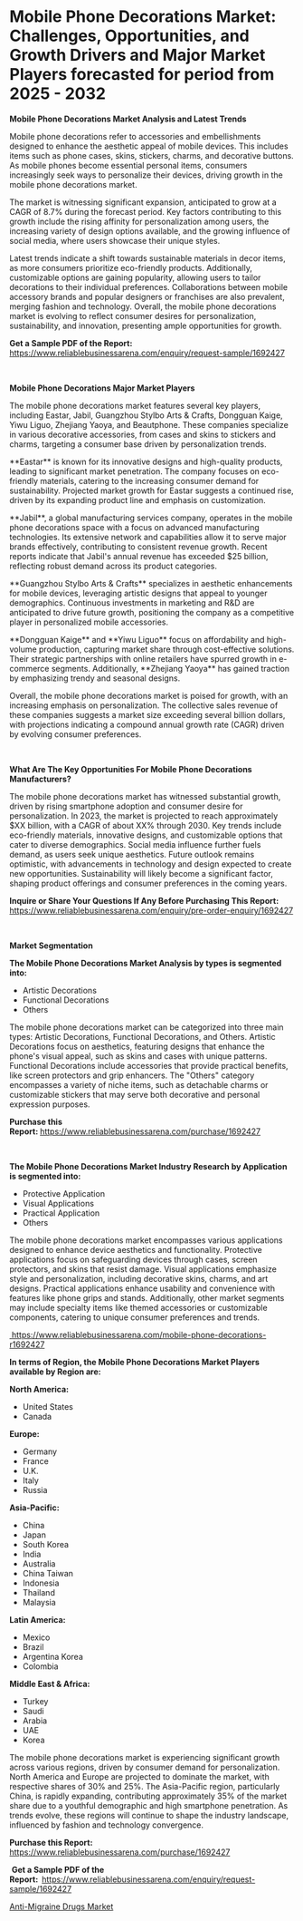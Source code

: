 <p><h1>Mobile Phone Decorations Market: Challenges, Opportunities, and Growth Drivers and Major Market Players forecasted for period from 2025 - 2032</h1></p><p><strong>Mobile Phone Decorations Market Analysis and Latest Trends</strong></p>
<p><p>Mobile phone decorations refer to accessories and embellishments designed to enhance the aesthetic appeal of mobile devices. This includes items such as phone cases, skins, stickers, charms, and decorative buttons. As mobile phones become essential personal items, consumers increasingly seek ways to personalize their devices, driving growth in the mobile phone decorations market.</p><p>The market is witnessing significant expansion, anticipated to grow at a CAGR of 8.7% during the forecast period. Key factors contributing to this growth include the rising affinity for personalization among users, the increasing variety of design options available, and the growing influence of social media, where users showcase their unique styles. </p><p>Latest trends indicate a shift towards sustainable materials in decor items, as more consumers prioritize eco-friendly products. Additionally, customizable options are gaining popularity, allowing users to tailor decorations to their individual preferences. Collaborations between mobile accessory brands and popular designers or franchises are also prevalent, merging fashion and technology. Overall, the mobile phone decorations market is evolving to reflect consumer desires for personalization, sustainability, and innovation, presenting ample opportunities for growth.</p></p>
<p><strong>Get a Sample PDF of the Report:&nbsp;</strong> <a href="https://www.reliablebusinessarena.com/enquiry/request-sample/1692427?utm_campaign=3586&utm_medium=2&utm_source=Github&utm_content=ia&utm_term=27032025&utm_id=mobile-phone-decorations">https://www.reliablebusinessarena.com/enquiry/request-sample/1692427</a></p>
<p>&nbsp;</p>
<p><strong>Mobile Phone Decorations Major Market Players</strong></p>
<p><p>The mobile phone decorations market features several key players, including Eastar, Jabil, Guangzhou Stylbo Arts & Crafts, Dongguan Kaige, Yiwu Liguo, Zhejiang Yaoya, and Beautphone. These companies specialize in various decorative accessories, from cases and skins to stickers and charms, targeting a consumer base driven by personalization trends.</p><p>**Eastar** is known for its innovative designs and high-quality products, leading to significant market penetration. The company focuses on eco-friendly materials, catering to the increasing consumer demand for sustainability. Projected market growth for Eastar suggests a continued rise, driven by its expanding product line and emphasis on customization.</p><p>**Jabil**, a global manufacturing services company, operates in the mobile phone decorations space with a focus on advanced manufacturing technologies. Its extensive network and capabilities allow it to serve major brands effectively, contributing to consistent revenue growth. Recent reports indicate that Jabil's annual revenue has exceeded $25 billion, reflecting robust demand across its product categories.</p><p>**Guangzhou Stylbo Arts & Crafts** specializes in aesthetic enhancements for mobile devices, leveraging artistic designs that appeal to younger demographics. Continuous investments in marketing and R&D are anticipated to drive future growth, positioning the company as a competitive player in personalized mobile accessories.</p><p>**Dongguan Kaige** and **Yiwu Liguo** focus on affordability and high-volume production, capturing market share through cost-effective solutions. Their strategic partnerships with online retailers have spurred growth in e-commerce segments. Additionally, **Zhejiang Yaoya** has gained traction by emphasizing trendy and seasonal designs.</p><p>Overall, the mobile phone decorations market is poised for growth, with an increasing emphasis on personalization. The collective sales revenue of these companies suggests a market size exceeding several billion dollars, with projections indicating a compound annual growth rate (CAGR) driven by evolving consumer preferences.</p></p>
<p>&nbsp;</p>
<p><strong>What Are The Key Opportunities For Mobile Phone Decorations Manufacturers?</strong></p>
<p><p>The mobile phone decorations market has witnessed substantial growth, driven by rising smartphone adoption and consumer desire for personalization. In 2023, the market is projected to reach approximately $XX billion, with a CAGR of about XX% through 2030. Key trends include eco-friendly materials, innovative designs, and customizable options that cater to diverse demographics. Social media influence further fuels demand, as users seek unique aesthetics. Future outlook remains optimistic, with advancements in technology and design expected to create new opportunities. Sustainability will likely become a significant factor, shaping product offerings and consumer preferences in the coming years.</p></p>
<p><strong>Inquire or Share Your Questions If Any Before Purchasing This Report:</strong> <a href="https://www.reliablebusinessarena.com/enquiry/pre-order-enquiry/1692427?utm_campaign=3586&utm_medium=2&utm_source=Github&utm_content=ia&utm_term=27032025&utm_id=mobile-phone-decorations">https://www.reliablebusinessarena.com/enquiry/pre-order-enquiry/1692427</a></p>
<p>&nbsp;</p>
<p><strong>Market Segmentation</strong></p>
<p><strong>The Mobile Phone Decorations Market Analysis by types is segmented into:</strong></p>
<p><ul><li>Artistic Decorations</li><li>Functional Decorations</li><li>Others</li></ul></p>
<p><p>The mobile phone decorations market can be categorized into three main types: Artistic Decorations, Functional Decorations, and Others. Artistic Decorations focus on aesthetics, featuring designs that enhance the phone's visual appeal, such as skins and cases with unique patterns. Functional Decorations include accessories that provide practical benefits, like screen protectors and grip enhancers. The "Others" category encompasses a variety of niche items, such as detachable charms or customizable stickers that may serve both decorative and personal expression purposes.</p></p>
<p><strong>Purchase this Report:&nbsp;</strong><a href="https://www.reliablebusinessarena.com/purchase/1692427?utm_campaign=3586&utm_medium=2&utm_source=Github&utm_content=ia&utm_term=27032025&utm_id=mobile-phone-decorations">https://www.reliablebusinessarena.com/purchase/1692427</a></p>
<p>&nbsp;</p>
<p><strong>The Mobile Phone Decorations Market Industry Research by Application is segmented into:</strong></p>
<p><ul><li>Protective Application</li><li>Visual Applications</li><li>Practical Application</li><li>Others</li></ul></p>
<p><p>The mobile phone decorations market encompasses various applications designed to enhance device aesthetics and functionality. Protective applications focus on safeguarding devices through cases, screen protectors, and skins that resist damage. Visual applications emphasize style and personalization, including decorative skins, charms, and art designs. Practical applications enhance usability and convenience with features like phone grips and stands. Additionally, other market segments may include specialty items like themed accessories or customizable components, catering to unique consumer preferences and trends.</p></p>
<p><a href="https://www.reliablebusinessarena.com/mobile-phone-decorations-r1692427?utm_campaign=3586&utm_medium=2&utm_source=Github&utm_content=ia&utm_term=27032025&utm_id=mobile-phone-decorations">&nbsp;https://www.reliablebusinessarena.com/mobile-phone-decorations-r1692427</a></p>
<p><strong>In terms of Region, the Mobile Phone Decorations Market Players available by Region are:</strong></p>
<p>
    <p> <strong> North America: </strong>
        <ul>
            <li>United States</li>
            <li>Canada</li>
        </ul>
        </p> 
    <p> <strong> Europe: </strong>
        <ul>
            <li>Germany</li>
            <li>France</li>
            <li>U.K.</li>
            <li>Italy</li>
            <li>Russia</li>
        </ul>
        </p> 
    <p> <strong> Asia-Pacific: </strong>
        <ul>
            <li>China</li>
            <li>Japan</li>
            <li>South Korea</li>
            <li>India</li>
            <li>Australia</li>
            <li>China Taiwan</li>
            <li>Indonesia</li>
            <li>Thailand</li>
            <li>Malaysia</li>
        </ul>
        </p> 
    <p> <strong> Latin America: </strong>
        <ul>
            <li>Mexico</li>
            <li>Brazil</li>
            <li>Argentina Korea</li>
            <li>Colombia</li>
        </ul>
        </p> 
    <p> <strong> Middle East & Africa: </strong>
        <ul>
            <li>Turkey</li>
            <li>Saudi</li>
            <li>Arabia</li>
            <li>UAE</li>
            <li>Korea</li>
        </ul>
    </p>
    </p>
<p><p>The mobile phone decorations market is experiencing significant growth across various regions, driven by consumer demand for personalization. North America and Europe are projected to dominate the market, with respective shares of 30% and 25%. The Asia-Pacific region, particularly China, is rapidly expanding, contributing approximately 35% of the market share due to a youthful demographic and high smartphone penetration. As trends evolve, these regions will continue to shape the industry landscape, influenced by fashion and technology convergence.</p></p>
<p><strong>Purchase this Report: </strong><a href="https://www.reliablebusinessarena.com/purchase/1692427?utm_campaign=3586&utm_medium=2&utm_source=Github&utm_content=ia&utm_term=27032025&utm_id=mobile-phone-decorations">https://www.reliablebusinessarena.com/purchase/1692427</a></p>
<p>&nbsp;<strong>Get a Sample PDF of the Report:&nbsp;&nbsp;</strong><a href="https://www.reliablebusinessarena.com/enquiry/request-sample/1692427?utm_campaign=3586&utm_medium=2&utm_source=Github&utm_content=ia&utm_term=27032025&utm_id=mobile-phone-decorations">https://www.reliablebusinessarena.com/enquiry/request-sample/1692427</a></p>
<p><strong></strong></p>
<p><p><a href="https://github.com/kukolkasimo5/Market-Research-Report-List-1/blob/main/anti-migraine-drugs-market.md?utm_campaign=3586&utm_medium=2&utm_source=Github&utm_content=ia&utm_term=27032025&utm_id=mobile-phone-decorations">Anti-Migraine Drugs Market</a></p></p>